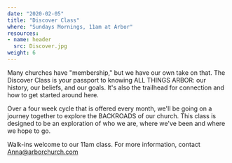 ```yaml
---
date: "2020-02-05"
title: "Discover Class"
where: "Sundays Mornings, 11am at Arbor"
resources:
- name: header
  src: Discover.jpg
weight: 6
---
```


Many churches have "membership," but we have our own take on that. The Discover Class is your passport to knowing ALL THINGS ARBOR: our history, our beliefs, and our goals. It's also the trailhead for connection and how to get started around here. 

Over a four week cycle that is offered every month, we'll be going on a journey together to explore the BACKROADS of our church. This class is designed to be an exploration of who we are, where we've been and where we hope to go.

Walk-ins welcome to our 11am class. For more information, contact Anna@arborchurch.com

